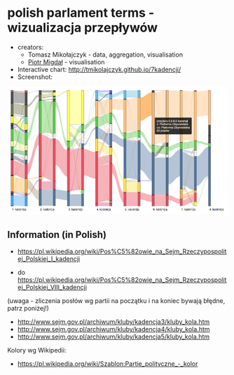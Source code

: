 # polish parlament terms - wizualizacja przepływów

* creators:
  * Tomasz Mikołajczyk - data, aggregation, visualisation
  * [Piotr Migdał](http://p.migdal.pl/) - visualisation
* Interactive chart: http://tmikolajczyk.github.io/7kadencji/
* Screenshot:

![Przepływy członkowska w 7 i pół kadencjach polskiego sejmu](screenshot.png)


## Information (in Polish)

* https://pl.wikipedia.org/wiki/Pos%C5%82owie_na_Sejm_Rzeczypospolitej_Polskiej_I_kadencji

* do https://pl.wikipedia.org/wiki/Pos%C5%82owie_na_Sejm_Rzeczypospolitej_Polskiej_VIII_kadencji

(uwaga - zliczenia posłów wg partii na początku i na koniec bywają błędne, patrz poniżej!)

* http://www.sejm.gov.pl/archiwum/kluby/kadencja3/kluby_kola.htm
* http://www.sejm.gov.pl/archiwum/kluby/kadencja4/kluby_kola.htm
* http://www.sejm.gov.pl/archiwum/kluby/kadencja5/kluby_kola.htm

Kolory wg Wikipedii:

* https://pl.wikipedia.org/wiki/Szablon:Partie_polityczne_-_kolor
